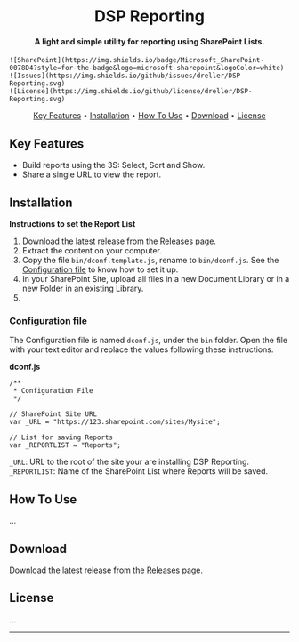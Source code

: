 <h1 align="center">
  DSP Reporting
  <br>
</h1>

<h4 align="center">A light and simple utility for reporting using SharePoint Lists.</h4>

<p align="center">
    <!-- https://dev.to/envoy_/150-badges-for-github-pnk#contents -->
    
    ![SharePoint](https://img.shields.io/badge/Microsoft_SharePoint-0078D4?style=for-the-badge&logo=microsoft-sharepoint&logoColor=white)
    ![Issues](https://img.shields.io/github/issues/dreller/DSP-Reporting.svg)
    ![License](https://img.shields.io/github/license/dreller/DSP-Reporting.svg)


</p>

<p align="center">
  <a href="#key-features">Key Features</a> •
  <a href="#installation">Installation</a> •
  <a href="#how-to-use">How To Use</a> •
  <a href="#download">Download</a> •
  <a href="#license">License</a>
</p>

<!-- GIF Screenshow must goes here -->

## Key Features

- Build reports using the 3S: Select, Sort and Show.
- Share a single URL to view the report.

## Installation

**Instructions to set the Report List**

1. Download the latest release from the [Releases](https://github.com/Dreller/DSP-Reporting/releases) page.
1. Extract the content on your computer.
1. Copy the file `bin/dconf.template.js`, rename to `bin/dconf.js`.  See the [Configuration file](configuration-file) to know how to set it up.
1. In your SharePoint Site, upload all files in a new Document Library or in a new Folder in an existing Library.
1. 

### Configuration file

The Configuration file is named `dconf.js`, under the `bin` folder.
Open the file with your text editor and replace the values following these instructions.

**dconf.js**
```
/**
 * Configuration File
 */

// SharePoint Site URL
var _URL = "https://123.sharepoint.com/sites/Mysite";

// List for saving Reports
var _REPORTLIST = "Reports";
```

`_URL`: URL to the root of the site your are installing DSP Reporting.
`_REPORTLIST`: Name of the SharePoint List where Reports will be saved.


## How To Use

...


## Download

Download the latest release from the [Releases](https://github.com/Dreller/DSP-Reporting/releases) page.



## License

...


---
